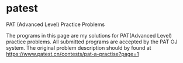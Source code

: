 # patest
PAT (Advanced Level) Practice Problems 

The programs in this page are my solutions for PAT(Advanced Level) practice problems.
All submitted programs are accepted by the PAT OJ system.
The original problem description should by found at https://www.patest.cn/contests/pat-a-practise?page=1
